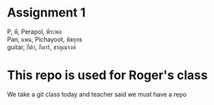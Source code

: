 # Assignment 1
P, พี, Perapol, พีระพล<br />
Pan, แพน, Pichayoot, พิชยุทธ<br />
guitar, กีต้า, กีตาร์, ชาญณรงค์<br />

# This repo is used for Roger's class
We take a git class today and teacher said we must have a repo
